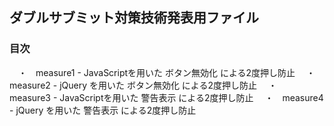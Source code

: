 ## ダブルサブミット対策技術発表用ファイル
### 目次
　・　measure1 - JavaScriptを用いた  ボタン無効化  による2度押し防止
　・　measure2 - jQuery	を用いた  ボタン無効化  による2度押し防止
　・　measure3 - JavaScriptを用いた  警告表示	による2度押し防止
　・　measure4 - jQuery	を用いた  警告表示	による2度押し防止